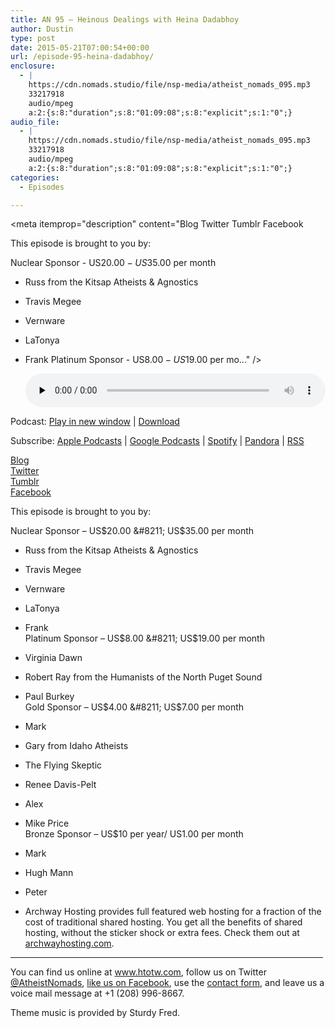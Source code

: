 ```yaml
---
title: AN 95 – Heinous Dealings with Heina Dadabhoy
author: Dustin
type: post
date: 2015-05-21T07:00:54+00:00
url: /episode-95-heina-dadabhoy/
enclosure:
  - |
    https://cdn.nomads.studio/file/nsp-media/atheist_nomads_095.mp3
    33217918
    audio/mpeg
    a:2:{s:8:"duration";s:8:"01:09:08";s:8:"explicit";s:1:"0";}
audio_file:
  - |
    https://cdn.nomads.studio/file/nsp-media/atheist_nomads_095.mp3
    33217918
    audio/mpeg
    a:2:{s:8:"duration";s:8:"01:09:08";s:8:"explicit";s:1:"0";}
categories:
  - Episodes

---
```

<div itemscope itemtype="http://schema.org/AudioObject">
  <meta itemprop="name" content="Episode 95 &#8211; Heinous Dealings with Heina Dadabhoy" />
  
  <meta itemprop="uploadDate" content="2015-05-21T01:00:54-06:00" />
  
  <meta itemprop="encodingFormat" content="audio/mpeg" />
  
  <meta itemprop="duration" content="PT1H09M08S" />
  
  <meta itemprop="description" content="Blog
Twitter
Tumblr
Facebook

This episode is brought to you by:

Nuclear Sponsor - US$20.00 - US$35.00 per month
* Russ from the Kitsap Atheists &amp; Agnostics
* Travis Megee
* Vernware
* LaTonya
* Frank
Platinum Sponsor - US$8.00 - US$19.00 per mo..." />
  
  <meta itemprop="contentUrl" content="https://dts.podtrac.com/redirect.mp3/cdn.nomads.studio/file/nsp-media/atheist_nomads_095.mp3" />
  
  <meta itemprop="contentSize" content="31.7" />
  </p> 
  
  <div class="powerpress_player" id="powerpress_player_8351">
    <audio class="wp-audio-shortcode" id="audio-1045-95" preload="none" style="width: 100%;" controls="controls"><source type="audio/mpeg" src="https://dts.podtrac.com/redirect.mp3/cdn.nomads.studio/file/nsp-media/atheist_nomads_095.mp3?_=95" /><a href="https://dts.podtrac.com/redirect.mp3/cdn.nomads.studio/file/nsp-media/atheist_nomads_095.mp3">https://dts.podtrac.com/redirect.mp3/cdn.nomads.studio/file/nsp-media/atheist_nomads_095.mp3</a></audio>
  </div>
</div>

<p class="powerpress_links powerpress_links_mp3">
  Podcast: <a href="https://dts.podtrac.com/redirect.mp3/cdn.nomads.studio/file/nsp-media/atheist_nomads_095.mp3" class="powerpress_link_pinw" target="_blank" title="Play in new window" onclick="return powerpress_pinw('https://htotw.com/?powerpress_pinw=1045-podcast');" rel="nofollow">Play in new window</a> | <a href="https://dts.podtrac.com/redirect.mp3/cdn.nomads.studio/file/nsp-media/atheist_nomads_095.mp3" class="powerpress_link_d" title="Download" rel="nofollow" download="atheist_nomads_095.mp3">Download</a>
</p>

<p class="powerpress_links powerpress_subscribe_links">
  Subscribe: <a href="https://podcasts.apple.com/us/podcast/humanists-take-on-the-world/id530050098?mt=2&ls=1" class="powerpress_link_subscribe powerpress_link_subscribe_itunes" target="_blank" title="Subscribe on Apple Podcasts" rel="nofollow">Apple Podcasts</a> | <a href="https://www.google.com/podcasts?feed=aHR0cDovL2F0aGVpc3Rub21hZHMubGlic3luLmNvbS9yc3M%3D" class="powerpress_link_subscribe powerpress_link_subscribe_googleplay" target="_blank" title="Subscribe on Google Podcasts" rel="nofollow">Google Podcasts</a> | <a href="https://open.spotify.com/show/3LzK2xZGike6Tc1GEMtMbr?si=LieN9SNuTpq96smuaUsH8A" class="powerpress_link_subscribe powerpress_link_subscribe_spotify" target="_blank" title="Subscribe on Spotify" rel="nofollow">Spotify</a> | <a href="https://www.pandora.com/podcast/atheist-nomads/PC:10122?corr=62071012&part=ug" class="powerpress_link_subscribe powerpress_link_subscribe_pandora" target="_blank" title="Subscribe on Pandora" rel="nofollow">Pandora</a> | <a href="https://htotw.com/feed/podcast/" class="powerpress_link_subscribe powerpress_link_subscribe_rss" target="_blank" title="Subscribe via RSS" rel="nofollow">RSS</a>
</p>

<a href="http://freethoughtblogs.com/heinous/" target="_blank" rel="noopener">Blog</a>  
<a href="https://twitter.com/heinousdealings" target="_blank" rel="noopener">Twitter</a>  
<a href="http://wearingitall.tumblr.com/" target="_blank" rel="noopener">Tumblr</a>  
<a href="https://www.facebook.com/heinadadabhoy/" target="_blank" rel="noopener">Facebook</a>

This episode is brought to you by:

Nuclear Sponsor &#8211; US$20.00 &#8211; US$35.00 per month  
* Russ from the Kitsap Atheists & Agnostics  
* Travis Megee  
* Vernware  
* LaTonya  
* Frank  
Platinum Sponsor &#8211; US$8.00 &#8211; US$19.00 per month  
* Virginia Dawn  
* Robert Ray from the Humanists of the North Puget Sound  
* Paul Burkey  
Gold Sponsor &#8211; US$4.00 &#8211; US$7.00 per month  
* Mark  
* Gary from Idaho Atheists  
* The Flying Skeptic  
* Renee Davis-Pelt  
* Alex  
* Mike Price  
Bronze Sponsor &#8211; US$10 per year/ US1.00 per month  
* Mark  
* Hugh Mann  
* Peter

* Archway Hosting provides full featured web hosting for a fraction of the cost of traditional shared hosting. You get all the benefits of shared hosting, without the sticker shock or extra fees. Check them out at <a href="http://archwayhosting.com/" target="_blank" rel="noopener">archwayhosting.com</a>.

<hr width="500" />

You can find us online at <a href="https://www.htotw.com/" target="_blank" rel="noopener">www.htotw.com</a>, follow us on Twitter <a href="https://htotw.com/twitter" target="_blank" rel="noopener">@AtheistNomads</a>, <a href="https://htotw.com/facebook" target="_blank" rel="noopener">like us on Facebook</a>, use the [contact form](https://htotw.com/contact), and leave us a voice mail message at +1 (208) 996-8667.

Theme music is provided by Sturdy Fred.